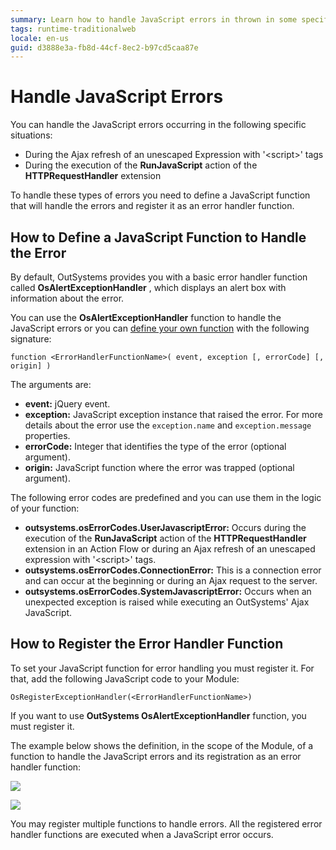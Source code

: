 ```yaml
---
summary: Learn how to handle JavaScript errors in thrown in some specific situations within your web application.
tags: runtime-traditionalweb
locale: en-us
guid: d3888e3a-fb8d-44cf-8ec2-b97cd5caa87e
---
```


# Handle JavaScript Errors

You can handle the JavaScript errors occurring in the following specific situations:

* During the Ajax refresh of an unescaped Expression with '&lt;script&gt;' tags
* During the execution of the **RunJavaScript** action of the **HTTPRequestHandler** extension

To handle these types of errors you need to define a JavaScript function that will handle the errors and register it as an error handler function.

## How to Define a JavaScript Function to Handle the Error

By default, OutSystems provides you with a basic error handler function called **OsAlertExceptionHandler** , which displays an alert box with information about the error.

You can use the **OsAlertExceptionHandler** function to handle the JavaScript errors or you can [define your own function](<intro.md>) with the following signature:

`function <ErrorHandlerFunctionName>( event, exception [, errorCode] [, origin] )`

The arguments are:

* **event:** jQuery event.
* **exception:** JavaScript exception instance that raised the error. For more details about the error use the `exception.name` and `exception.message` properties. 
* **errorCode:** Integer that identifies the type of the error (optional argument). 
* **origin:** JavaScript function where the error was trapped (optional argument).

The following error codes are predefined and you can use them in the logic of your function:

* **outsystems.osErrorCodes.UserJavascriptError:** Occurs during the execution of the **RunJavaScript** action of the **HTTPRequestHandler** extension in an Action Flow or during an Ajax refresh of an unescaped expression with '&lt;script&gt;' tags. 
* **outsystems.osErrorCodes.ConnectionError:** This is a connection error and can occur at the beginning or during an Ajax request to the server. 
* **outsystems.osErrorCodes.SystemJavascriptError:** Occurs when an unexpected exception is raised while executing an OutSystems' Ajax JavaScript. 

## How to Register the Error Handler Function

To set your JavaScript function for error handling you must register it. For that, add the following JavaScript code to your Module:

`OsRegisterExceptionHandler(<ErrorHandlerFunctionName>)`

If you want to use **OutSystems OsAlertExceptionHandler** function, you must register it.

The example below shows the definition, in the scope of the Module, of a function to handle the JavaScript errors and its registration as an error handler function:

![](images/handle-errors-1.png)

![](images/handle-errors-2.png)

You may register multiple functions to handle errors. All the registered error handler functions are executed when a JavaScript error occurs.
